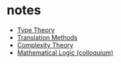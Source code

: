 # notes

*  [Type Theory](type-theory.pdf)
*  [Translation Methods](translation-methods.pdf)
*  [Complexity Theory](complexity-theory.pdf)
*  [Mathematical Logic (colloquium)](math-log-questions.pdf)
